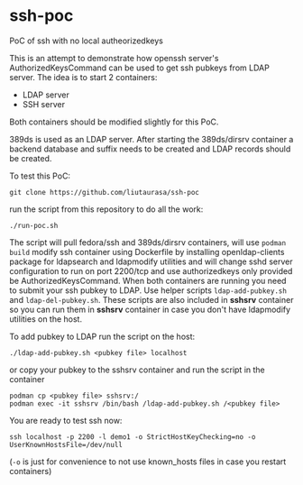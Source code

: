 # ssh-poc
PoC of ssh with no local autheorizedkeys

This is an attempt to demonstrate how openssh server's AuthorizedKeysCommand can be used to get ssh pubkeys from LDAP server.
The idea is to start 2 containers:
- LDAP server
- SSH server

Both containers should be modified slightly for this PoC.

389ds is used as an LDAP server. After starting the 389ds/dirsrv container a backend database and suffix needs to be created and LDAP records should be created.

To test this PoC:
```
git clone https://github.com/liutaurasa/ssh-poc
```
run the script from this repository to do all the work:
```
./run-poc.sh
```
The script will pull fedora/ssh and 389ds/dirsrv containers, will use `podman build` modify ssh container using Dockerfile by installing openldap-clients package for ldapsearch and ldapmodify utilities and will change sshd server configuration to run on port 2200/tcp and use authorizedkeys only provided be AuthorizedKeysCommand.
When both containers are running you need to submit your ssh pubkey to LDAP. Use helper scripts `ldap-add-pubkey.sh` and `ldap-del-pubkey.sh`. These scripts are also included in **sshsrv** container so you can run them in **sshsrv** container in case you don't have ldapmodify utilities on the host.

To add pubkey to LDAP run the script on the host:
```
./ldap-add-pubkey.sh <pubkey file> localhost
```
or copy your pubkey to the sshsrv container and run the script in the container
```
podman cp <pubkey file> sshsrv:/
podman exec -it sshsrv /bin/bash /ldap-add-pubkey.sh /<pubkey file>
```
You are ready to test ssh now:
```
ssh localhost -p 2200 -l demo1 -o StrictHostKeyChecking=no -o UserKnownHostsFile=/dev/null
```
(`-o` is just for convenience to not use known_hosts files in case you restart containers)

